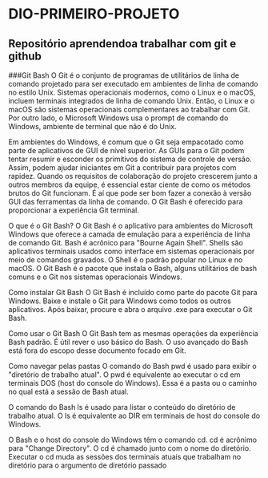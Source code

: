 # DIO-PRIMEIRO-PROJETO
## Repositório  aprendendoa trabalhar  com git e github
###Git Bash
O Git é o conjunto de programas de utilitários de linha de comando projetado para ser executado em ambientes de linha de comando no estilo Unix. Sistemas operacionais modernos, como o Linux e o macOS, incluem terminais integrados de linha de comando Unix. Então, o Linux e o macOS são sistemas operacionais complementares ao trabalhar com Git. Por outro lado, o Microsoft Windows usa o prompt de comando do Windows, ambiente de terminal que não é do Unix.

Em ambientes do Windows, é comum que o Git seja empacotado como parte de aplicativos de GUI de nível superior. As GUIs para o Git podem tentar resumir e esconder os primitivos do sistema de controle de versão. Assim, podem ajudar iniciantes em Git a contribuir para projetos com rapidez. Quando os requisitos de colaboração do projeto crescerem junto a outros membros da equipe, é essencial estar ciente de como os métodos brutos do Git funcionam. É aí que pode ser bom fazer a conexão à versão GUI das ferramentas da linha de comando. O Git Bash é oferecido para proporcionar a experiência Git terminal.

O que é o Git Bash?
O Git Bash é o aplicativo para ambientes do Microsoft Windows que oferece a camada de emulação para a experiência de linha de comando Git. Bash é acrônico para "Bourne Again Shell". Shells são aplicativos terminais usados como interface em sistemas operacionais por meio de comandos gravados. O Shell é o padrão popular no Linux e no macOS. O Git Bash é o pacote que instala o Bash, alguns utilitários de bash comuns e o Git nos sistemas operacionais Windows.

Como instalar Git Bash
O Git Bash é incluído como parte do pacote Git para Windows. Baixe e instale o Git para Windows como todos os outros aplicativos. Após baixar, procure e abra o arquivo .exe para executar o Git Bash.

Como usar o Git Bash
O Git Bash tem as mesmas operações da experiência Bash padrão. É útil rever o uso básico do Bash. O uso avançado do Bash está fora do escopo desse documento focado em Git.

Como navegar pelas pastas
O comando do Bash pwd é usado para exibir o "diretório de trabalho atual". O pwd é equivalente ao executar o cd em terminais DOS (host do console do Windows). Essa é a pasta ou o caminho no qual está a sessão de Bash atual.

O comando do Bash ls é usado para listar o conteúdo do diretório de trabalho atual. O ls é equivalente ao DIR em terminais de host do console do Windows.

O Bash e o host do console do Windows têm o comando cd. cd é acrônimo para "Change Directory". O cd é chamado junto com o nome do diretório. Executar o cd muda as sessões dos terminais atuais que trabalham no diretório para o argumento de diretório passado
